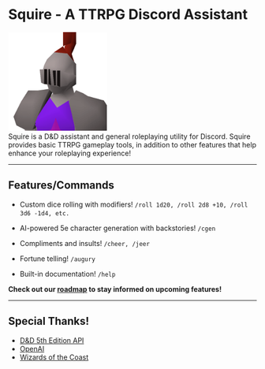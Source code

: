 # Squire - A TTRPG Discord Assistant
<img src="assets\img\squire_bust.png" alt="image of a knight" width="200" /><br />
Squire is a D&D assistant and general roleplaying utility for Discord. Squire provides basic TTRPG gameplay tools, in addition to other features that help enhance your roleplaying experience!

***

## Features/Commands
- Custom dice rolling with modifiers!
`/roll 1d20, /roll 2d8 +10, /roll 3d6 -1d4, etc.`

- AI-powered 5e character generation with backstories!
`/cgen`

- Compliments and insults!
`/cheer, /jeer`

- Fortune telling!
`/augury`

- Built-in documentation!
`/help`

**Check out our [roadmap](https://github.com/users/shouldworkright/projects/2) to stay informed on upcoming features!**

***

## Special Thanks!
- [D&D 5th Edition API](https://github.com/5e-bits/5e-srd-api)
- [OpenAI](https://openai.com/)
- [Wizards of the Coast](https://company.wizards.com/en)